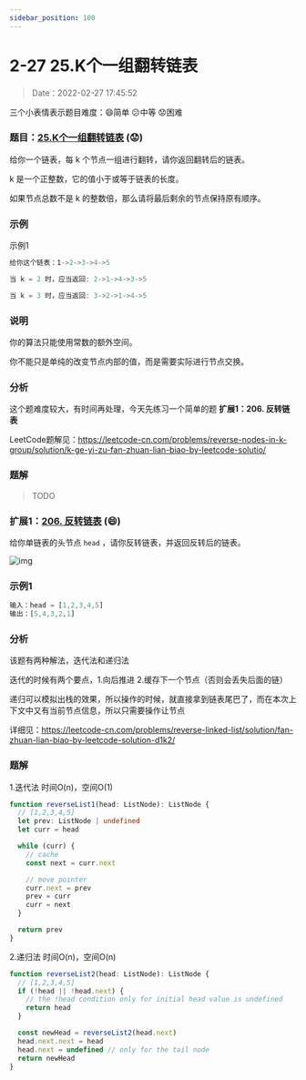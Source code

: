 ```yaml
---
sidebar_position: 100
---
```


# 2-27 25.K个一组翻转链表

> Date：2022-02-27 17:45:52

三个小表情表示题目难度：:smile:简单 :confused:中等 :worried:困难

### 题目：[25.K个一组翻转链表](https://leetcode-cn.com/problems/reverse-nodes-in-k-group/) (:worried:)

给你一个链表，每  k 个节点一组进行翻转，请你返回翻转后的链表。

k 是一个正整数，它的值小于或等于链表的长度。

如果节点总数不是  k 的整数倍，那么请将最后剩余的节点保持原有顺序。

### 示例

示例1

```ts
给你这个链表：1->2->3->4->5

当 k = 2 时，应当返回: 2->1->4->3->5

当 k = 3 时，应当返回: 3->2->1->4->5
```

### 说明

你的算法只能使用常数的额外空间。

你不能只是单纯的改变节点内部的值，而是需要实际进行节点交换。

### 分析

这个题难度较大，有时间再处理，今天先练习一个简单的题 **扩展1：206. 反转链表**

LeetCode题解见：https://leetcode-cn.com/problems/reverse-nodes-in-k-group/solution/k-ge-yi-zu-fan-zhuan-lian-biao-by-leetcode-solutio/

### 题解

> TODO



### 扩展1：[206. 反转链表](https://leetcode-cn.com/problems/reverse-linked-list/) (:smile:)

给你单链表的头节点 `head` ，请你反转链表，并返回反转后的链表。

![img](https://assets.leetcode.com/uploads/2021/02/19/rev1ex1.jpg)

### 示例1

```ts
输入：head = [1,2,3,4,5]
输出：[5,4,3,2,1]
```

### 分析

该题有两种解法，迭代法和递归法

迭代的时候有两个要点，1.向后推进 2.缓存下一个节点（否则会丢失后面的链）

递归可以模拟出栈的效果，所以操作的时候，就直接拿到链表尾巴了，而在本次上下文中又有当前节点信息，所以只需要操作让节点

详细见：https://leetcode-cn.com/problems/reverse-linked-list/solution/fan-zhuan-lian-biao-by-leetcode-solution-d1k2/

### 题解

1.迭代法 时间O(n)，空间O(1)

```ts
function reverseList1(head: ListNode): ListNode {
  // [1,2,3,4,5]
  let prev: ListNode | undefined
  let curr = head

  while (curr) {
    // cache
    const next = curr.next

    // move pointer
    curr.next = prev
    prev = curr
    curr = next
  }

  return prev
}
```

2.递归法 时间O(n)，空间O(n)

```ts
function reverseList2(head: ListNode): ListNode {
  // [1,2,3,4,5]
  if (!head || !head.next) {
    // the !head condition only for initial head value is undefined
    return head
  }

  const newHead = reverseList2(head.next)
  head.next.next = head
  head.next = undefined // only for the tail node
  return newHead
}
```

